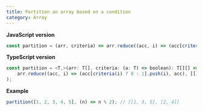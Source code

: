 ```yaml
---
title: Partition an array based on a condition
category: Array
---
```


**JavaScript version**

```js
const partition = (arr, criteria) => arr.reduce((acc, i) => (acc[criteria(i) ? 0 : 1].push(i), acc), [[], []]);
```

**TypeScript version**

```js
const partition = <T,>(arr: T[], criteria: (a: T) => boolean): T[][] => (
    arr.reduce((acc, i) => (acc[criteria(i) ? 0 : 1].push(i), acc), [[], []])
);
```

**Example**

```js
partition([1, 2, 3, 4, 5], (n) => n % 2); // [[1, 3, 5], [2, 4]]
```
